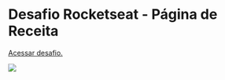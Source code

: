 # Desafio Rocketseat - Página de Receita

<a href="https://efficient-sloth-d85.notion.site/Desafio-Piloto-P-gina-de-Receita-15acc6a34f744484a2e64a1f115bfbae">Acessar desafio.</a>

<img src="https://i.ibb.co/KqM88qx/img.png">
